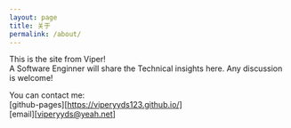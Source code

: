 ```yaml
---
layout: page
title: 关于
permalink: /about/
---
```


This is the site from Viper! \
A Software Enginner will share the Technical insights here. Any discussion is welcome! 

You can contact me: \
[github-pages][https://viperyyds123.github.io/] \
[email][viperyyds@yeah.net]
